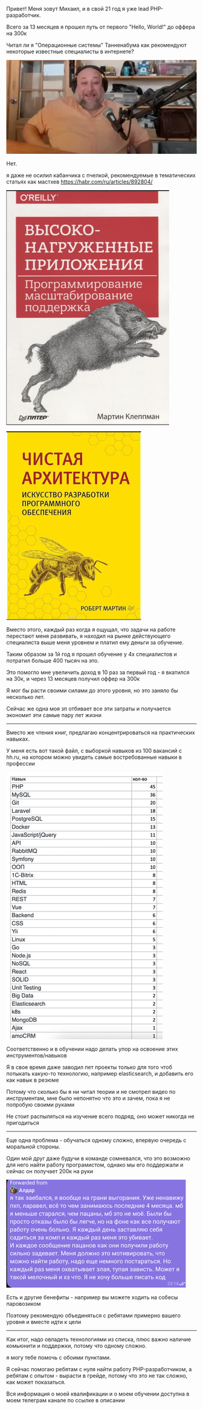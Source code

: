 Привет! Меня зовут Михаил, и в свой 21 год я уже lead PHP-разработчик.

Всего за 13 месяцев я прошел путь от первого "Hello, World!" до оффера на 300к

Читал ли я "Операционные системы" Танненабума как рекомендуют некоторые известные специалисты в интернете? 

![img_1.png](img_1.png)

Нет. 

я даже не осилил кабанчика с пчелкой, рекомендуемые в тематических статьях как мастхев https://habr.com/ru/articles/892804/

![img_3.png](img_3.png)

![img_2.png](img_2.png)

Вместо этого, каждый раз когда я ощущал, что задачи на работе перестают меня развивать, 
я находил на рынке действующего специалиста выше меня уровнем и платил ему деньги за обучение.

Таким образом за 1й год я прошел обучение у 4х специалистов и потратил больше 400 тысяч на это.

Это помогло мне увеличить доход в 10 раз за первый год - я вкатился на 30к, и через 13 месяцев получил оффер на 300к

Я мог бы расти своими силами до этого уровня, но это заняло бы несколько лет.

Сейчас же одна моя зп отбивает все эти затраты и получается экономит эти самые пару лет жизни

___

Вместо же чтения книг, предлагаю концентрироваться на практических навыках.

У меня есть вот такой файл, с выборкой навыков из 100 вакансий с hh.ru, на котором можно увидеть самые востребованные навыки в профессии

![img.png](img.png)

Соответственно и в обучении надо делать упор на освоение этих инструментов/навыков

Я в свое время даже заводил пет проекты только для того чтоб потыкать какую-то технологию, например elasticsearch, и добавить его как навык в резюме

Потому что сколько бы я ни читал теории и не смотрел видео по инструментам, мне было непонятно что это и зачем, пока я не попробую своими руками

Не стоит распыляться на изучение всего подряд, оно может никогда не пригодиться
___

Еще одна проблема - обучаться одному сложно, впервую очередь с моральной стороны.

Один мой друг даже будучи в команде сомневался, что это возможно для него найти работу програмистом,
однако мы его поддержали и сейчас он получает 200к на руки

![img_4.png](img_4.png)

Есть и другие бенефиты - например вы можете ходить на собесы паровозиком

Поэтому рекомендую объединяться с ребятами примерно вашего уровня и вместе идти к цели

___

Как итог, надо овладеть технологиями из списка, плюс важно наличие комьюнити и поддержки, потому что одному сложно. 

я могу тебе помочь с обоими пунктами. 

Я сейчас помогаю ребятам с нуля найти работу PHP-разработчиком, а ребятам с опытом - вырасти в грейде, 
потому что это не так сложно, как может показаться. 

Вся информация о моей квалификации и о моем обучении доступна в моем телеграм канале по ссылке в описании
